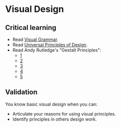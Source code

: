 Visual Design
=============

Critical learning
-----------------

* Read [Visual Grammar](http://amzn.to/aT3zuv).
* Read [Universal Principles of Design](http://amzn.to/NYddly).
* Read Andy Rutledge's "Gestalt Principles":
  * [1](http://www.andyrutledge.com/gestalt-principles-1-figure-ground-relationship.php)
  * [2](http://www.andyrutledge.com/gestalt-principles-2-similarity.php)
  * [3](http://www.andyrutledge.com/gestalt-principles-3.php)
  * [4](http://www.andyrutledge.com/common-fate.php)
  * [5](http://www.andyrutledge.com/closure.php)

Validation
----------

You know basic visual design when you can:

* Articulate your reasons for using visual principles.
* Identify principles in others design work.